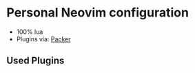 # Personal Neovim configuration 

* 100% lua
* Plugins via: [Packer](https://github.com/wbthomason/packer.nvim)

## Used Plugins
